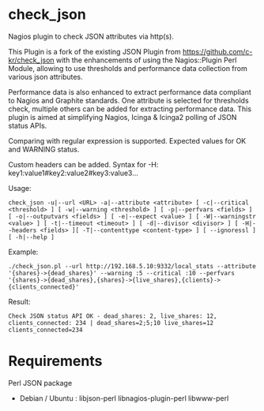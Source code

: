 check_json
==========

Nagios plugin to check JSON attributes via http(s).

This Plugin is a fork of the existing JSON Plugin from https://github.com/c-kr/check_json with the enhancements of using the Nagios::Plugin Perl Module, allowing to use thresholds and performance data collection from various json attributes.

Performance data is also enhanced to extract performance data compliant to Nagios and Graphite standards. One attribute is selected for thresholds check, multiple others can be added for extracting performance data. This plugin is aimed at simplifying Nagios, Icinga & Icinga2 polling of JSON status APIs.

Comparing with regular expression is supported.
Expected values for OK and WARNING status.

Custom headers can be added.
Syntax for -H: key1:value1#key2:value2#key3:value3...

Usage: 
```
check_json -u|--url <URL> -a|--attribute <attribute> [ -c|--critical <threshold> ] [ -w|--warning <threshold> ] [ -p|--perfvars <fields> ] [ -o|--outputvars <fields> ] [ -e|--expect <value> ] [ -W|--warningstr <value> ] [ -t|--timeout <timeout> ] [ -d|--divisor <divisor> ] [ -H|--headers <fields> ][ -T|--contenttype <content-type> ] [ --ignoressl ] [ -h|--help ]
```

Example: 
```
./check_json.pl --url http://192.168.5.10:9332/local_stats --attribute '{shares}->{dead_shares}' --warning :5 --critical :10 --perfvars '{shares}->{dead_shares},{shares}->{live_shares},{clients}->{clients_connected}'
```

Result:
```
Check JSON status API OK - dead_shares: 2, live_shares: 12, clients_connected: 234 | dead_shares=2;5;10 live_shares=12 clients_connected=234
```

Requirements
============

Perl JSON package

* Debian / Ubuntu : libjson-perl libnagios-plugin-perl libwww-perl
